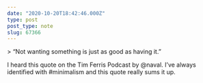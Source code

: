 ```yaml
---
date: "2020-10-20T18:42:46.000Z"
type: post 
post_type: note
slug: 67366
---
```

&gt; “Not wanting something is just as good as having it.”

I heard this quote on the Tim Ferris Podcast by @naval.  I’ve always identified with #minimalism and this quote really sums it up. 

